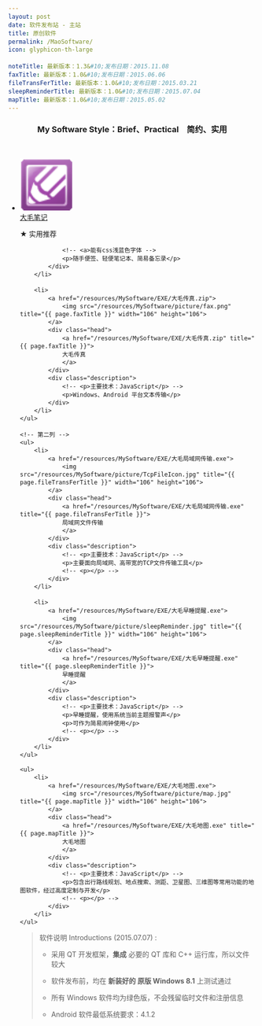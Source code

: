 ```yaml
---
layout: post
date: 软件发布站 - 主站
title: 原创软件
permalink: /MaoSoftware/
icon: glyphicon-th-large

noteTitle: 最新版本：1.3&#10;发布日期：2015.11.08
faxTitle: 最新版本：1.0&#10;发布日期：2015.06.06
fileTransFerTitle: 最新版本：1.0&#10;发布日期：2015.03.21
sleepReminderTitle: 最新版本：1.0&#10;发布日期：2015.07.04
mapTitle: 最新版本：1.0&#10;发布日期：2015.05.02
---
```

<!-- <br /> -->
<h3 style=" text-align:center;">My Software Style：Brief、Practical　简约、实用</h3>
<br />

<div id="fall">
	<!-- 第一列 -->
	<ul>
		<li>
			<a href="/resources/MySoftware/EXE/大毛笔记.exe">
				<img src="/resources/MySoftware/picture/note.png" title="{{ page.noteTitle }}" width="106" height="106">
			</a>
			<div class="head">
				<a href="/resources/MySoftware/EXE/大毛笔记.exe" title="{{ page.noteTitle }}">
				大毛笔记
				</a>
			</div>
			<div class="description">
				<p >★ 实用推荐</p>

				<!-- <a>能有css浅蓝色字体 -->
				<p>随手便签、轻便笔记本、简易备忘录</p>
			</div>
		</li>	

		<li>
			<a href="/resources/MySoftware/EXE/大毛传真.zip">
				<img src="/resources/MySoftware/picture/fax.png" title="{{ page.faxTitle }}" width="106" height="106">
			</a>
			<div class="head">
				<a href="/resources/MySoftware/EXE/大毛传真.zip" title="{{ page.faxTitle }}">
				大毛传真
				</a>
			</div>
			<div class="description">
				<!-- <p>主要技术：JavaScript</p> -->
				<p>Windows、Android 平台文本传输</p>
			</div>
		</li>	
	</ul>

	<!-- 第二列 -->
	<ul>
		<li>
			<a href="/resources/MySoftware/EXE/大毛局域网传输.exe">
				<img src="/resources/MySoftware/picture/TcpFileIcon.jpg" title="{{ page.fileTransFerTitle }}" width="106" height="106">
			</a>
			<div class="head">
				<a href="/resources/MySoftware/EXE/大毛局域网传输.exe" title="{{ page.fileTransFerTitle }}">
				局域网文件传输
				</a>
			</div>
			<div class="description">
				<!-- <p>主要技术：JavaScript</p> -->
				<p>主要面向局域网、高带宽的TCP文件传输工具</p>
				<!-- <p></p> -->
			</div>
		</li>	

		<li>
			<a href="/resources/MySoftware/EXE/大毛早睡提醒.exe">
				<img src="/resources/MySoftware/picture/sleepReminder.jpg" title="{{ page.sleepReminderTitle }}" width="106" height="106">
			</a>
			<div class="head">
				<a href="/resources/MySoftware/EXE/大毛早睡提醒.exe" title="{{ page.sleepReminderTitle }}">
				早睡提醒
				</a>
			</div>
			<div class="description">
				<!-- <p>主要技术：JavaScript</p> -->
				<p>早睡提醒，使用系统当前主题报警声</p>
				<p>可作为简易闹钟使用</p>
				<!-- <p></p> -->
			</div>
		</li>		
	</ul>


<!-- 第三列 -->
	<ul>
		<li>
			<a href="/resources/MySoftware/EXE/大毛地图.exe">
				<img src="/resources/MySoftware/picture/map.jpg" title="{{ page.mapTitle }}" width="106" height="106">
			</a>
			<div class="head">
				<a href="/resources/MySoftware/EXE/大毛地图.exe" title="{{ page.mapTitle }}">
				大毛地图
				</a>
			</div>
			<div class="description">
				<!-- <p>主要技术：JavaScript</p> -->
				<p>包含出行路线规划、地点搜索、测距、卫星图、三维图等常用功能的地图软件，经过高度定制与开发</p>
				<!-- <p></p> -->
			</div>
		</li>		
	</ul>
</div>





> 软件说明 Introductions (2015.07.07) :
>
> * 采用 QT 开发框架，**集成** 必要的 QT 库和 C++ 运行库，所以文件较大
>
> * 软件发布前，均在 **新装好的 原版 Windows 8.1** 上测试通过
>
> * 所有 Windows 软件均为绿色版，不会残留临时文件和注册信息
>
> * Android 软件最低系统要求：4.1.2
